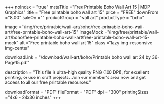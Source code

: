 +++
noIndex = "true"
metaTitle ="Free Printable Boho Wall Art 15 | MDP Graphics"
title = "Free printable boho wall art 15"
price = "FREE"
downFrom ="8.00"
saleOn =""
productGroup = "wall art"
productType = "boho"

image ="/img/free/printable/wall-art/boho/free-printable-boho-wall-art/free-printable-boho-wall-art-15"
imageMock ="/img/free/printable/wall-art/boho/free-printable-boho-wall-art/free-printable-boho-wall-art-15-mock"
alt ="Free printable boho wall art 15"
class ="lazy img-responsive img-center"

downloadLink = "/download/wall-art/boho/Printable boho wall art 24 by 36-Page15.pdf"

description = "This file is ultra-high quality PNG (100 DPI), for excellent printing, or use in craft projects. Join our member's area now and get access to all our free printable resources."

downloadFormat = "PDF"
fileFormat = "PDF"
dpi = "300"
printingSizes ="4x6 - 24x36 inches"
+++



